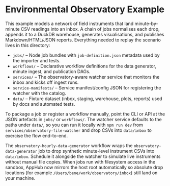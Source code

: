 # Environmental Observatory Example

This example models a network of field instruments that land minute-by-minute CSV readings into an inbox. A chain of jobs normalises each drop, appends it to a DuckDB warehouse, generates visualisations, and publishes Markdown/HTML/JSON reports. Everything needed to replay the scenario lives in this directory:

- `jobs/` – Node job bundles with `job-definition.json` metadata used by the importer and tests.
- `workflows/` – Declarative workflow definitions for the data generator, minute ingest, and publication DAGs.
- `services/` – The observatory-aware watcher service that monitors the inbox and kicks off ingest runs.
- `service-manifests/` – Service manifest/config JSON for registering the watcher with the catalog.
- `data/` – Fixture dataset (inbox, staging, warehouse, plots, reports) used by docs and automated tests.

To package a job or register a workflow manually, point the CLI or API at the JSON artefacts in `jobs/` or `workflows/`. The watcher service defaults to the paths under `data/`, so you can run it locally with `npm run dev` from `services/observatory-file-watcher` and drop CSVs into `data/inbox` to exercise the flow end-to-end.

The `observatory-hourly-data-generator` workflow wraps the `observatory-data-generator` job to drop synthetic minute-level instrument CSVs into `data/inbox`. Schedule it alongside the watcher to simulate live instruments without manual file copies. When jobs run with filesystem access in the sandbox, AppHub now mirrors the host root automatically so absolute drop locations (for example `/Users/bene/work/observatory/inbox`) still land on your machine.
